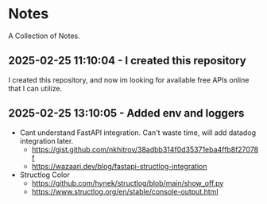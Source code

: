 # Notes

A Collection of Notes.

## 2025-02-25 11:10:04 - I created this repository

I created this repository, and now im looking for available free APIs online that I can utilize.

## 2025-02-25 13:10:05 - Added env and loggers

- Cant understand FastAPI integration. Can't waste time, will add datadog integration later.
    - https://gist.github.com/nkhitrov/38adbb314f0d35371eba4ffb8f27078f
    - https://wazaari.dev/blog/fastapi-structlog-integration
- Structlog Color
    - https://github.com/hynek/structlog/blob/main/show_off.py
    - https://www.structlog.org/en/stable/console-output.html
